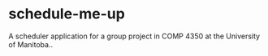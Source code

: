 # schedule-me-up
A scheduler application for a group project in COMP 4350 at the University of Manitoba..
